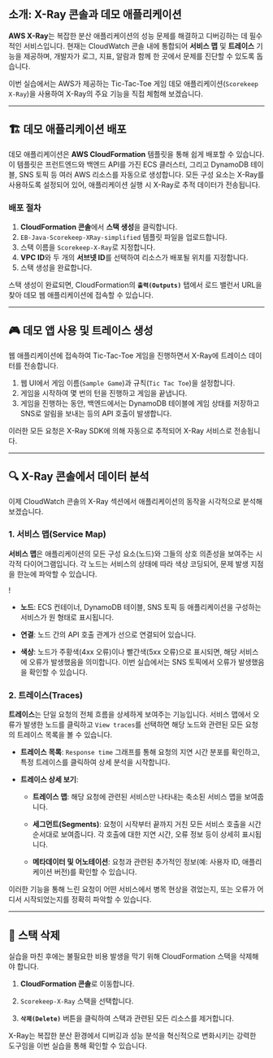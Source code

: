 ## 소개: X-Ray 콘솔과 데모 애플리케이션

**AWS X-Ray**는 복잡한 분산 애플리케이션의 성능 문제를 해결하고 디버깅하는 데 필수적인 서비스입니다. 현재는 CloudWatch 콘솔 내에 통합되어 **서비스 맵** 및 **트레이스** 기능을 제공하며, 개발자가 로그, 지표, 알람과 함께 한 곳에서 문제를 진단할 수 있도록 돕습니다.

이번 실습에서는 AWS가 제공하는 Tic-Tac-Toe 게임 데모 애플리케이션(`Scorekeep X-Ray`)을 사용하여 X-Ray의 주요 기능을 직접 체험해 보겠습니다.

---

## 🏗️ 데모 애플리케이션 배포

데모 애플리케이션은 **AWS CloudFormation** 템플릿을 통해 쉽게 배포할 수 있습니다. 이 템플릿은 프런트엔드와 백엔드 API를 가진 ECS 클러스터, 그리고 DynamoDB 테이블, SNS 토픽 등 여러 AWS 리소스를 자동으로 생성합니다. 모든 구성 요소는 X-Ray를 사용하도록 설정되어 있어, 애플리케이션 실행 시 X-Ray로 추적 데이터가 전송됩니다.

### 배포 절차

1. **CloudFormation 콘솔**에서 **스택 생성**을 클릭합니다.
2. `EB-Java-Scorekeep-XRay-simplified` 템플릿 파일을 업로드합니다.
3. 스택 이름을 `Scorekeep-X-Ray`로 지정합니다.
4. **VPC ID**와 두 개의 **서브넷 ID**를 선택하여 리소스가 배포될 위치를 지정합니다.
5. 스택 생성을 완료합니다.

스택 생성이 완료되면, CloudFormation의 **`출력(Outputs)`** 탭에서 로드 밸런서 URL을 찾아 데모 웹 애플리케이션에 접속할 수 있습니다.

---

## 🎮 데모 앱 사용 및 트레이스 생성

웹 애플리케이션에 접속하여 Tic-Tac-Toe 게임을 진행하면서 X-Ray에 트레이스 데이터를 전송합니다.

1. 웹 UI에서 게임 이름(`Sample Game`)과 규칙(`Tic Tac Toe`)을 설정합니다.
2. 게임을 시작하여 몇 번의 턴을 진행하고 게임을 끝냅니다.
3. 게임을 진행하는 동안, 백엔드에서는 DynamoDB 테이블에 게임 상태를 저장하고 SNS로 알림을 보내는 등의 API 호출이 발생합니다.

이러한 모든 요청은 X-Ray SDK에 의해 자동으로 추적되어 X-Ray 서비스로 전송됩니다.

---

## 🔍 X-Ray 콘솔에서 데이터 분석

이제 CloudWatch 콘솔의 X-Ray 섹션에서 애플리케이션의 동작을 시각적으로 분석해 보겠습니다.

### 1. 서비스 맵(Service Map)

**서비스 맵**은 애플리케이션의 모든 구성 요소(노드)와 그들의 상호 의존성을 보여주는 시각적 다이어그램입니다. 각 노드는 서비스의 상태에 따라 색상 코딩되어, 문제 발생 지점을 한눈에 파악할 수 있습니다.

!

- **노드**: ECS 컨테이너, DynamoDB 테이블, SNS 토픽 등 애플리케이션을 구성하는 서비스가 원 형태로 표시됩니다.

- **연결**: 노드 간의 API 호출 관계가 선으로 연결되어 있습니다.

- **색상**: 노드가 주황색(4xx 오류)이나 빨간색(5xx 오류)으로 표시되면, 해당 서비스에 오류가 발생했음을 의미합니다. 이번 실습에서는 SNS 토픽에서 오류가 발생했음을 확인할 수 있습니다.


### 2. 트레이스(Traces)

**트레이스**는 단일 요청의 전체 흐름을 상세하게 보여주는 기능입니다. 서비스 맵에서 오류가 발생한 노드를 클릭하고 `View traces`를 선택하면 해당 노드와 관련된 모든 요청의 트레이스 목록을 볼 수 있습니다.

- **트레이스 목록**: `Response time` 그래프를 통해 요청의 지연 시간 분포를 확인하고, 특정 트레이스를 클릭하여 상세 분석을 시작합니다.
    
- **트레이스 상세 보기**:
    
    - **트레이스 맵**: 해당 요청에 관련된 서비스만 나타내는 축소된 서비스 맵을 보여줍니다.
    
    - **세그먼트(Segments)**: 요청이 시작부터 끝까지 거친 모든 서비스 호출을 시간 순서대로 보여줍니다. 각 호출에 대한 지연 시간, 오류 정보 등이 상세히 표시됩니다.
    
    - **메타데이터 및 어노테이션**: 요청과 관련된 추가적인 정보(예: 사용자 ID, 애플리케이션 버전)를 확인할 수 있습니다.


이러한 기능을 통해 느린 요청이 어떤 서비스에서 병목 현상을 겪었는지, 또는 오류가 어디서 시작되었는지를 정확히 파악할 수 있습니다.

---

## 🧹 스택 삭제

실습을 마친 후에는 불필요한 비용 발생을 막기 위해 CloudFormation 스택을 삭제해야 합니다.

1. **CloudFormation 콘솔**로 이동합니다.

2. `Scorekeep-X-Ray` 스택을 선택합니다.

3. **`삭제(Delete)`** 버튼을 클릭하여 스택과 관련된 모든 리소스를 제거합니다.


X-Ray는 복잡한 분산 환경에서 디버깅과 성능 분석을 혁신적으로 변화시키는 강력한 도구임을 이번 실습을 통해 확인할 수 있습니다.